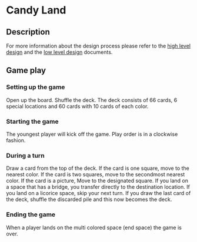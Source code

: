 # Candy Land
## Description
For more information about the design process please refer to the [high level design](https://github.com/secretmtgdev/CandyLand/blob/master/documents/HLD.md) and the [low level design](https://github.com/secretmtgdev/CandyLand/blob/master/documents/LLD.md) documents.

## Game play
### Setting up the game
Open up the board. Shuffle the deck. The deck consists of 66 cards, 6 special locations and 60 cards with 10 cards of each color.

### Starting the game
The youngest player will kick off the game. Play order is in a clockwise fashion.

### During a turn
Draw a card from the top of the deck. If the card is one square, move to the nearest color. If the card is two squares, move to the secondmost nearest color. If the card is a picture, Move to the designated square. If you land on a space that has a bridge, you transfer directly to the destination location. If you land on a licorice space, skip your next turn. If you draw the last card of the deck, shuffle the discarded pile and this now becomes the deck.

### Ending the game
When a player lands on the multi colored space (end space) the game is over.

